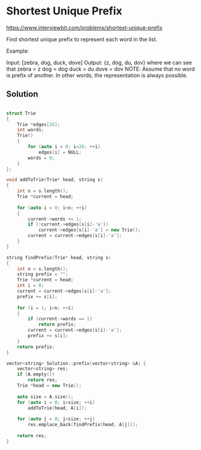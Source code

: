 # Shortest Unique Prefix

https://www.interviewbit.com/problems/shortest-unique-prefix


Find shortest unique prefix to represent each word in the list.

Example:

Input: [zebra, dog, duck, dove]
Output: {z, dog, du, dov}
where we can see that
zebra = z
dog = dog
duck = du
dove = dov
 NOTE: Assume that no word is prefix of another. In other words, the representation is always possible.
 
## Solution

```cpp

struct Trie
{
    Trie *edges[26];
    int words;
    Trie()
    {
        for (auto i = 0; i<26; ++i)
            edges[i] = NULL;
        words = 0;
    }
};

void addToTrie(Trie* head, string s)
{
    int n = s.length();
    Trie *current = head;
    
    for (auto i = 0; i<n; ++i)
    {
        current->words += 1;
        if (!current->edges[s[i]-'a'])
            current->edges[s[i]-'a'] = new Trie();
        current = current->edges[s[i]-'a'];
    }
}

string findPrefix(Trie* head, string s)
{
    int n = s.length();
    string prefix = "";
    Trie *current = head;
    int i = 0;
    current = current->edges[s[i]-'a'];
    prefix += s[i];
    
    for (i = 1; i<n; ++i)
    {
        if (current->words == 1)
            return prefix;
        current = current->edges[s[i]-'a'];
        prefix += s[i];
    }
    return prefix;
}

vector<string> Solution::prefix(vector<string> &A) {
    vector<string> res;
    if (A.empty())
        return res;
    Trie *head = new Trie();
    
    auto size = A.size();
    for (auto i = 0; i<size; ++i)
        addToTrie(head, A[i]);
        
    for (auto j = 0; j<size; ++j)
        res.emplace_back(findPrefix(head, A[j]));
    
    return res;
}
```